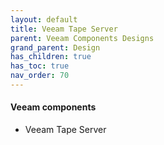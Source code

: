 ```yaml
---
layout: default
title: Veeam Tape Server
parent: Veeam Components Designs
grand_parent: Design
has_children: true
has_toc: true
nav_order: 70
---
```



#### Veeam components

* Veeam Tape Server
